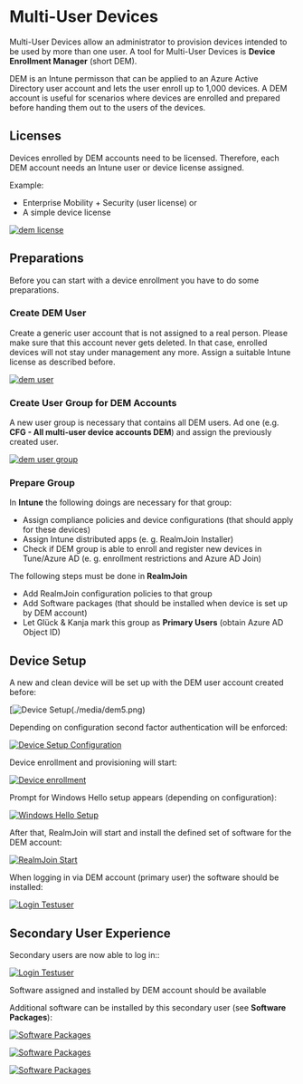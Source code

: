 # Multi-User Devices

Multi-User Devices allow an administrator to provision devices intended to be used by more than one user. A tool for Multi-User Devices is **Device Enrollment Manager** \(short DEM\).

DEM is an Intune permisson that can be applied to an Azure Active Directory user account and lets the user enroll up to 1,000 devices. A DEM account is useful for scenarios where devices are enrolled and prepared before handing them out to the users of the devices.

## Licenses

Devices enrolled by DEM accounts need to be licensed. Therefore, each DEM account needs an Intune user or device license assigned.

Example:

* Enterprise Mobility + Security \(user license\) or
* A simple device license

[![dem license](.gitbook/assets/dem1.png)](https://github.com/realmjoin/realmjoin-gitbooks/tree/3c2250fcc0d712e1b40ac535a1766b57ce01910c/docs/media/dem1.png)

## Preparations

Before you can start with a device enrollment you have to do some preparations.

### Create DEM User

Create a generic user account that is not assigned to a real person. Please make sure that this account never gets deleted. In that case, enrolled devices will not stay under management any more. Assign a suitable Intune license as described before.

[![dem user](.gitbook/assets/dem2.png)](https://github.com/realmjoin/realmjoin-gitbooks/tree/3c2250fcc0d712e1b40ac535a1766b57ce01910c/docs/media/dem2.png)

### Create User Group for DEM Accounts

A new user group is necessary that contains all DEM users. Ad one \(e.g. **CFG - All multi-user device accounts DEM**\) and assign the previously created user.

[![dem user group](.gitbook/assets/dem3.png)](https://github.com/realmjoin/realmjoin-gitbooks/tree/3c2250fcc0d712e1b40ac535a1766b57ce01910c/docs/media/dem3.png)

### Prepare Group

In **Intune** the following doings are necessary for that group:

* Assign compliance policies and device configurations \(that should apply for these devices\)
* Assign Intune distributed apps \(e. g. RealmJoin Installer\)
* Check if DEM group is able to enroll and register new devices in Tune/Azure AD \(e. g. enrollment restrictions and Azure AD Join\)

The following steps must be done in **RealmJoin**

* Add RealmJoin configuration policies to that group
* Add Software packages \(that should be installed when device is set up by DEM account\)
* Let Glück & Kanja mark this group as **Primary Users** \(obtain Azure AD Object ID\)

## Device Setup

A new and clean device will be set up with the DEM user account created before:

\[![Device Setup\(./media/dem5.png\)](.gitbook/assets/dem5.png)

Depending on configuration second factor authentication will be enforced:

[![Device Setup Configuration](.gitbook/assets/dem6.png)](https://github.com/realmjoin/realmjoin-gitbooks/tree/3c2250fcc0d712e1b40ac535a1766b57ce01910c/docs/media/dem6.png)

Device enrollment and provisioning will start:

[![Device enrollment](.gitbook/assets/dem7.png)](https://github.com/realmjoin/realmjoin-gitbooks/tree/3c2250fcc0d712e1b40ac535a1766b57ce01910c/docs/media/dem7.png)

Prompt for Windows Hello setup appears \(depending on configuration\):

[![Windows Hello Setup](.gitbook/assets/dem8.png)](https://github.com/realmjoin/realmjoin-gitbooks/tree/3c2250fcc0d712e1b40ac535a1766b57ce01910c/docs/media/dem8.png)

After that, RealmJoin will start and install the defined set of software for the DEM account:

[![RealmJoin Start](.gitbook/assets/dem9.png)](https://github.com/realmjoin/realmjoin-gitbooks/tree/3c2250fcc0d712e1b40ac535a1766b57ce01910c/docs/media/dem9.png)

When logging in via DEM account \(primary user\) the software should be installed:

[![Login Testuser](.gitbook/assets/dem10.png)](https://github.com/realmjoin/realmjoin-gitbooks/tree/3c2250fcc0d712e1b40ac535a1766b57ce01910c/docs/media/dem10.png)

## Secondary User Experience

Secondary users are now able to log in::

[![Login Testuser](.gitbook/assets/dem11.png)](https://github.com/realmjoin/realmjoin-gitbooks/tree/3c2250fcc0d712e1b40ac535a1766b57ce01910c/docs/media/dem11.png)

Software assigned and installed by DEM account should be available

Additional software can be installed by this secondary user \(see **Software Packages**\):

[![Software Packages](.gitbook/assets/dem13.png)](https://github.com/realmjoin/realmjoin-gitbooks/tree/3c2250fcc0d712e1b40ac535a1766b57ce01910c/docs/media/dem13.png)

[![Software Packages](.gitbook/assets/dem14.png)](https://github.com/realmjoin/realmjoin-gitbooks/tree/3c2250fcc0d712e1b40ac535a1766b57ce01910c/docs/media/dem14.png)

[![Software Packages](.gitbook/assets/dem15.png)](https://github.com/realmjoin/realmjoin-gitbooks/tree/3c2250fcc0d712e1b40ac535a1766b57ce01910c/docs/media/dem15.png)

